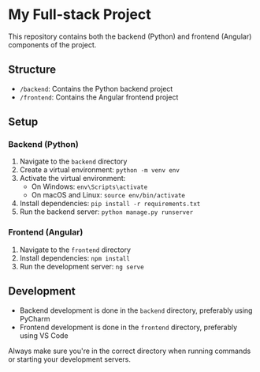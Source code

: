 # My Full-stack Project

This repository contains both the backend (Python) and frontend (Angular) components of the project.

## Structure

- `/backend`: Contains the Python backend project
- `/frontend`: Contains the Angular frontend project

## Setup

### Backend (Python)

1. Navigate to the `backend` directory
2. Create a virtual environment: `python -m venv env`
3. Activate the virtual environment:
   - On Windows: `env\Scripts\activate`
   - On macOS and Linux: `source env/bin/activate`
4. Install dependencies: `pip install -r requirements.txt`
5. Run the backend server: `python manage.py runserver`

### Frontend (Angular)

1. Navigate to the `frontend` directory
2. Install dependencies: `npm install`
3. Run the development server: `ng serve`

## Development

- Backend development is done in the `backend` directory, preferably using PyCharm
- Frontend development is done in the `frontend` directory, preferably using VS Code

Always make sure you're in the correct directory when running commands or starting your development servers.